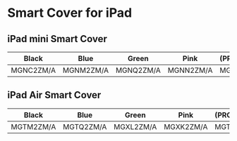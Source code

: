 # Smart Cover for iPad

## iPad mini Smart Cover

| Black | Blue | Green | Pink | (PRODUCT)RED | White | Yellow |
|-----|-----|-----|-----|-----|-----|-----|
| MGNC2ZM/A | MGNM2ZM/A | MGNQ2ZM/A | MGNN2ZM/A | MGNL2ZM/A | MGNK2ZM/A | MGNT2ZM/A |

## iPad Air Smart Cover

| Black | Blue | Green | Pink | (PRODUCT)RED | White | Yellow |
|-----|-----|-----|-----|-----|-----|-----|
| MGTM2ZM/A | MGTQ2ZM/A | MGXL2ZM/A | MGXK2ZM/A | MGTP2ZM/A | MGTN2ZM/A | MGXN2ZM/A |

